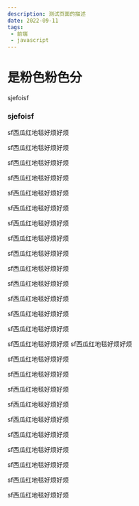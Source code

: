 ```yaml
---
description: 测试页面的描述
date: 2022-09-11
tags:
 - 前端
 - javascript
---
```

# 是粉色粉色分
sjefoisf
### sjefoisf

sf西瓜红地毯好烦好烦


sf西瓜红地毯好烦好烦


sf西瓜红地毯好烦好烦


sf西瓜红地毯好烦好烦


sf西瓜红地毯好烦好烦


sf西瓜红地毯好烦好烦


sf西瓜红地毯好烦好烦


sf西瓜红地毯好烦好烦


sf西瓜红地毯好烦好烦


sf西瓜红地毯好烦好烦


sf西瓜红地毯好烦好烦


sf西瓜红地毯好烦好烦


sf西瓜红地毯好烦好烦


sf西瓜红地毯好烦好烦


sf西瓜红地毯好烦好烦
sf西瓜红地毯好烦好烦


sf西瓜红地毯好烦好烦


sf西瓜红地毯好烦好烦


sf西瓜红地毯好烦好烦


sf西瓜红地毯好烦好烦


sf西瓜红地毯好烦好烦


sf西瓜红地毯好烦好烦


sf西瓜红地毯好烦好烦


sf西瓜红地毯好烦好烦


sf西瓜红地毯好烦好烦


sf西瓜红地毯好烦好烦